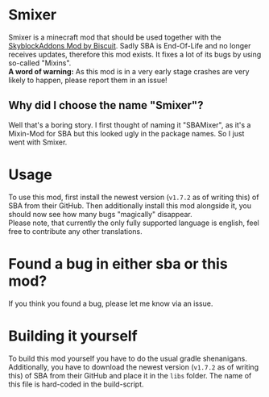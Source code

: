 # Smixer

Smixer is a minecraft mod that should be used together with
the [SkyblockAddons Mod by Biscuit](https://github.com/BiscuitDevelopment/SkyblockAddons). Sadly SBA is End-Of-Life and
no longer receives updates, therefore this mod exists. It fixes a lot of its bugs by using so-called "Mixins".
<br>
**A word of warning:** As this mod is in a very early stage crashes are very likely to happen, please report them in an
issue!

## Why did I choose the name "Smixer"?

Well that's a boring story. I first thought of naming it "SBAMixer", as it's a Mixin-Mod for SBA but this looked ugly in
the package names. So I just went with Smixer.

# Usage

To use this mod, first install the newest version (`v1.7.2` as of writing this) of SBA from their GitHub. Then
additionally install this mod alongside it, you should now see how many bugs "magically" disappear.
<br>
Please note, that currently the only fully supported language is english, feel free to contribute any other
translations.

# Found a bug in either sba or this mod?

If you think you found a bug, please let me know via an issue.

# Building it yourself

To build this mod yourself you have to do the usual gradle shenanigans. Additionally, you have to download the newest
version (`v1.7.2` as of writing this) of SBA from their GitHub and place it in the `libs` folder. The name of this file
is hard-coded in the build-script.